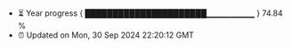 - ⏳ Year progress { ██████████████████████▁▁▁▁▁▁▁▁ } 74.84 %
- ⏰ Updated on Mon, 30 Sep 2024 22:20:12 GMT

